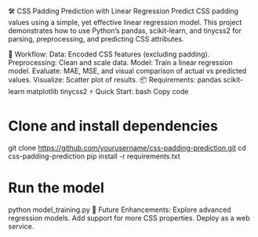 🛠️ CSS Padding Prediction with Linear Regression
Predict CSS padding values using a simple, yet effective linear regression model. This project demonstrates how to use Python’s pandas, scikit-learn, and tinycss2 for parsing, preprocessing, and predicting CSS attributes.

🚀 Workflow:
Data: Encoded CSS features (excluding padding).
Preprocessing: Clean and scale data.
Model: Train a linear regression model.
Evaluate: MAE, MSE, and visual comparison of actual vs predicted values.
Visualize: Scatter plot of results.
📦 Requirements:
pandas
scikit-learn
matplotlib
tinycss2
⚡ Quick Start:
bash
Copy code
# Clone and install dependencies
git clone https://github.com/yourusername/css-padding-prediction.git
cd css-padding-prediction
pip install -r requirements.txt

# Run the model
python model_training.py
🌟 Future Enhancements:
Explore advanced regression models.
Add support for more CSS properties.
Deploy as a web service.
